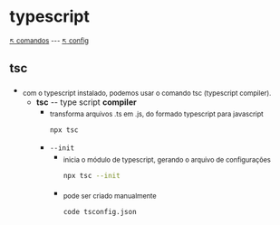 # typescript 

<sub>[:arrow_upper_left: comandos](commands.md)  --- [:arrow_upper_left: config](config.md)<sub>

## tsc 

- <sub>com o typescript instalado, podemos usar o comando tsc (typescript compiler).</sub>
    - **tsc** -- type script **compiler**
        - <sub>transforma arquivos .ts em .js, do formado typescript para javascript</sub>
            ```bash
            npx tsc
            ```
        - `--init`
            - <sub>inicia o módulo de typescript, gerando o arquivo de configurações</sub>
                ```bash
                npx tsc --init
                ```
            - <sub>pode ser criado manualmente</sub>
                ```bash
                code tsconfig.json
                ```

<sub></sub>
---
